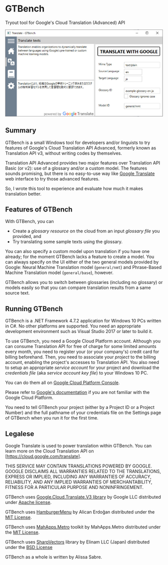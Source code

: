 GTBench
=======
Tryout tool for Google's Cloud Translation (Advanced) API

![screenshot](images/screenshot.jpg)

## Summary

GTBench is a small Windows tool for developers and/or linguists to try features of Google's Cloud Translation API Advanced, formerly known as Translation API v3, without writing codes by themselves.

Translation API Advanced provides two major features over Translation API Basic (or v2): use of a glossary and/or a custom model.
The features sounds promising, but there is no easy-to-use way like [Google Translate](https://translate.google.com) web interface to try those advanced features.

So, I wrote this tool to experience and evaluate how much it makes translation better.

## Features of GTBench

With GTBench, you can
* Create a _glossary resource_ on the cloud from an input _glossary file_ you provided, and
* Try translating some sample texts using the glossary.

You can also specify a custom model upon translation if you have one already; for the moment GTBench lacks a feature to create a model.  You can always specify on the UI either of the two general models provided by Google: Neural Machine Translation model (`general/nmt`) and Phrase-Based Machine Translation model (`general/base`), however.

GTBench allows you to switch between glossaries (including no glossary) or models easily so that you can compare translation results from a same source text.

## Running GTBench

GTBench is a .NET Framework 4.7.2 application for Windows 10 PCs written in C#.  No other platforms are supported.
You need an appropriate development environment such as Visual Studio 2017 or later to build it.

To use GTBench, you need a Google Cloud Platform account.
Although you can consume Translation API for free of charge for some limited amounts every month,
you need to register your (or your company's) credit card for billing beforehand.
Then, you need to associate your _project_ to the billing account, enabling the project's accesses to Translation API.
You also need to setup an appropriate _service account_ for your project and download the _credentials file_ (aka _service account key file_) to your Windows 10 PC.

You can do them all on [Google Cloud Platform Console](https://console.cloud.google.com/).

Please refer to [Google's documentation](https://cloud.google.com/translate/docs/advanced/setup-advanced#before_you_begin) if you are not familiar with the Google Cloud Platform.

You need to tell GTBench your project (either by a Project ID or a Project Number) and the full pathname of your credentials file on the Settings page of GTBench when you run it for the first time.

## Legalese

Google Translate is used to power translation within GTBench. You can learn more on the Cloud Translation API on [https://cloud.google.com/translate].

THIS SERVICE MAY CONTAIN TRANSLATIONS POWERED BY GOOGLE. GOOGLE DISCLAIMS ALL WARRANTIES RELATED TO THE TRANSLATIONS, EXPRESS OR IMPLIED, INCLUDING ANY WARRANTIES OF ACCURACY, RELIABILITY, AND ANY IMPLIED WARRANTIES OF MERCHANTABILITY, FITNESS FOR A PARTICULAR PURPOSE AND NONINFRINGEMENT.

GTBench uses [Google.Cloud.Translate.V3 library](https://www.nuget.org/packages/Google.Cloud.Translate.V3/) by Google LLC distributed under [Apache license](https://www.nuget.org/packages/Google.Cloud.Translate.V3/2.0.0/license).

GTBench uses [HamburgerMenu](https://www.nuget.org/packages/HamburgerMenu/) by Alican Erdoğan distributed under the [MIT License](https://opensource.org/licenses/MIT).

GTBench uses [MahApps.Metro](https://github.com/MahApps/MahApps.Metro) toolkit by MahApps.Metro distributed under the [MIT License](https://licenses.nuget.org/MIT).

GTBench uses [SharpVectors](https://www.nuget.org/packages/SharpVectors.Reloaded/) library by Elinam LLC (Japan) distributed under the [BSD License](https://github.com/ElinamLLC/SharpVectors/blob/master/License.md)

GTBench as a whole is written by Alissa Sabre.